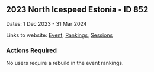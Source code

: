 ## 2023 North Icespeed Estonia - ID 852

Dates: 1 Dec 2023 - 31 Mar 2024

Links to website: [Event](https://www.gps-icesailing.com/default.aspx?mnu=event&val=852), [Rankings](https://www.gps-icesailing.com/default.aspx?mnu=eventranking&val=852), [Sessions](https://www.gps-icesailing.com/default.aspx?mnu=eventsessions&val=852)

### Actions Required

No users require a rebuild in the event rankings.

